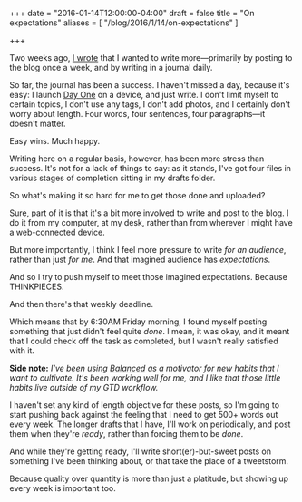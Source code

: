+++
date = "2016-01-14T12:00:00-04:00"
draft = false
title = "On expectations"
aliases = [ "/blog/2016/1/14/on-expectations" ]

+++

Two weeks ago, [I wrote](/blog/2016/1/1/on-fresh-starts) that I wanted to write more&mdash;primarily by posting to the blog once a week, and by writing in a journal daily.

So far, the journal has been a success. I haven't missed a day, because it's easy: I launch [Day One](http://dayoneapp.com/) on a device, and just write. I don't limit myself to certain topics, I don't use any tags, I don't add photos, and I certainly don't worry about length. Four words, four sentences, four paragraphs&mdash;it doesn't matter.

Easy wins. Much happy.

Writing here on a regular basis, however, has been more stress than success. It's not for a lack of things to say: as it stands, I've got four files in various stages of completion sitting in my drafts folder.

So what's making it so hard for me to get those done and uploaded?

Sure, part of it is that it's a bit more involved to write and post to the blog. I do it from my computer, at my desk, rather than from wherever I might have a web-connected device.

But more importantly, I think I feel more pressure to write *for an audience*, rather than just *for me*. And that imagined audience has *expectations*.

And so I try to push myself to meet those imagined expectations. Because THINKPIECES.

And then there's that weekly deadline.

Which means that by 6:30AM Friday morning, I found myself posting something that just didn't feel quite *done*. I mean, it was okay, and it meant that I could check off the task as completed, but I wasn't really satisfied with it.

**Side note:** *I've been using [Balanced](http://balancedapp.com) as a motivator for new habits that I want to cultivate. It's been working well for me, and I like that those little habits live outside of my GTD workflow.*

I haven't set any kind of length objective for these posts, so I'm going to start pushing back against the feeling that I need to get 500+ words out every week. The longer drafts that I have, I'll work on periodically, and post them when they're *ready*, rather than forcing them to be *done*.

And while they're getting ready, I'll write short(er)-but-sweet posts on something I've been thinking about, or that take the place of a tweetstorm.

Because quality over quantity is more than just a platitude, but showing up every week is important too.